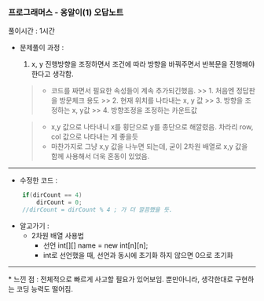 ### 프로그래머스 - 옹알이(1) 오답노트

풀이시간 : 1시간
* 문제풀이 과정 :
    1. x, y 진행방향을 조정하면서 조건에 따라 방향을 바꿔주면서 반복문을 진행해야 한다고 생각함.

    > * 코드를 짜면서 필요한 속성들이 계속 추가되긴했음. 
        >> 1. 처음엔 정답판을 방문체크 용도
        >> 2. 현재 위치를 나타내는 x, y 값
        >> 3. 방향을 조정하는 x, y값
        >> 4. 방향조정을 조정하는 카운트값
    
    > * x,y 값으로 나타내니 x를 횡단으로 y를 종단으로 해깔렸음. 차라리 row, col 값으로 나타내는 게 좋을듯
    > * 마찬가지로 그냥 x,y 값을 나누면 되는데, 굳이 2차원 배열로 x,y  값을 함께 사용해서 더욱 혼동이 있었음.
<hr/>

* 수정한 코드 : 
```java
    if(dirCount == 4) 
        dirCount = 0;
    //dirCount = dirCount % 4 ; 가 더 깔끔했을 듯.
```


* 알고가기 : 
    + 2차원 배열 사용법
        - 선언 int[][] name = new int[n][n];
        - int로 선언했을 때, 선언과 동시에 초기화 하지 않으면 0으로 초기화


<hr>
* 느낀 점 : 전체적으로 빠르게 사고할 필요가 있어보임. 뿐만아니라, 생각한대로 구현하는 코딩 능력도 떨어짐.
